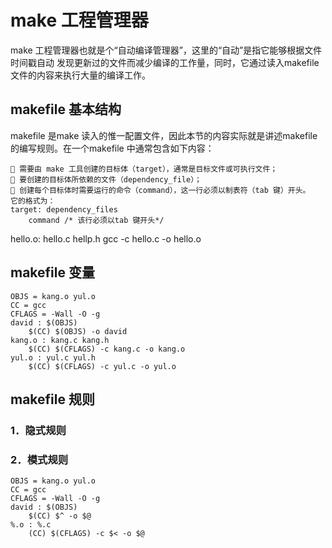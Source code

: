 # make 工程管理器
make 工程管理器也就是个“自动编译管理器”，这里的“自动”是指它能够根据文件时间戳自动
发现更新过的文件而减少编译的工作量，同时，它通过读入makefile 文件的内容来执行大量的编译工作。
## makefile 基本结构
makefile 是make 读入的惟一配置文件，因此本节的内容实际就是讲述makefile 的编写规则。在一个makefile
中通常包含如下内容：
```
 需要由 make 工具创建的目标体（target），通常是目标文件或可执行文件；
 要创建的目标体所依赖的文件（dependency_file）；
 创建每个目标体时需要运行的命令（command），这一行必须以制表符（tab 键）开头。
它的格式为：
target: dependency_files
    command /* 该行必须以tab 键开头*/
```
hello.o: hello.c hellp.h
    gcc -c hello.c -o hello.o
## makefile 变量
```
OBJS = kang.o yul.o
CC = gcc
CFLAGS = -Wall -O -g
david : $(OBJS)
    $(CC) $(OBJS) -o david
kang.o : kang.c kang.h
    $(CC) $(CFLAGS) -c kang.c -o kang.o
yul.o : yul.c yul.h
    $(CC) $(CFLAGS) -c yul.c -o yul.o
```
## makefile 规则
### 1．隐式规则
### 2．模式规则
```
OBJS = kang.o yul.o
CC = gcc
CFLAGS = -Wall -O -g
david : $(OBJS)
    $(CC) $^ -o $@
%.o : %.c
    (CC) $(CFLAGS) -c $< -o $@
```